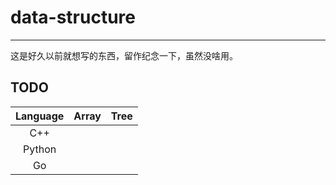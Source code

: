 # data-structure

---
 这是好久以前就想写的东西，留作纪念一下，虽然没啥用。
 
## TODO

| Language | Array | Tree |
| :---: | :---: | :---: | 
| C++ |
| Python |
| Go |
